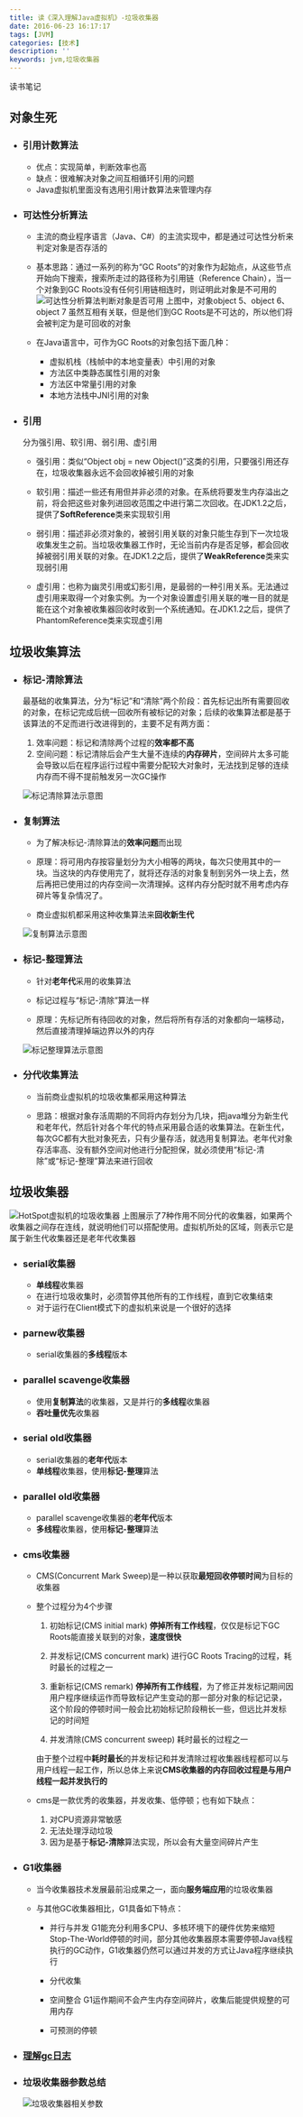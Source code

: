 ```yaml
---
title: 读《深入理解Java虚拟机》-垃圾收集器
date: 2016-06-23 16:17:17
tags: [JVM]
categories: [技术]
description: ''
keywords: jvm,垃圾收集器
---
```

读书笔记
<!--more-->
## 对象生死

* ### 引用计数算法
	* 优点：实现简单，判断效率也高
	* 缺点：很难解决对象之间互相循环引用的问题
	* Java虚拟机里面没有选用引用计数算法来管理内存

* ### 可达性分析算法
	* 主流的商业程序语言（Java、C#）的主流实现中，都是通过可达性分析来判定对象是否存活的
	
	* 基本思路：通过一系列的称为“GC Roots”的对象作为起始点，从这些节点开始向下搜索，搜索所走过的路径称为引用链（Reference Chain），当一个对象到GC Roots没有任何引用链相连时，则证明此对象是不可用的
	![可达性分析算法判断对象是否可用](http://7xqlat.com1.z0.glb.clouddn.com/可达性分析算法判断对象是否可用.png)
	上图中，对象object 5、object 6、object 7 虽然互相有关联，但是他们到GC Roots是不可达的，所以他们将会被判定为是可回收的对象
	
	* 在Java语言中，可作为GC Roots的对象包括下面几种：
		+ 虚拟机栈（栈帧中的本地变量表）中引用的对象
		+ 方法区中类静态属性引用的对象
		+ 方法区中常量引用的对象
		+ 本地方法栈中JNI引用的对象
	
* ### 引用
	分为强引用、软引用、弱引用、虚引用
	
	* 强引用：类似“Object obj = new Object()”这类的引用，只要强引用还存在，垃圾收集器永远不会回收掉被引用的对象

	* 软引用：描述一些还有用但并非必须的对象。在系统将要发生内存溢出之前，将会把这些对象列进回收范围之中进行第二次回收。在JDK1.2之后，提供了**SoftReference**类来实现软引用

	* 弱引用：描述非必须对象的，被弱引用关联的对象只能生存到下一次垃圾收集发生之前。当垃圾收集器工作时，无论当前内存是否足够，都会回收掉被弱引用关联的对象。在JDK1.2之后，提供了**WeakReference**类来实现弱引用

	* 虚引用：也称为幽灵引用或幻影引用，是最弱的一种引用关系。无法通过虚引用来取得一个对象实例。为一个对象设置虚引用关联的唯一目的就是能在这个对象被收集器回收时收到一个系统通知。在JDK1.2之后，提供了PhantomReference类来实现虚引用
	
	
	
## 垃圾收集算法

* ### 标记-清除算法
	最基础的收集算法，分为“标记”和“清除”两个阶段：首先标记出所有需要回收的对象，在标记完成后统一回收所有被标记的对象；后续的收集算法都是基于该算法的不足而进行改进得到的，主要不足有两方面：

	1. 效率问题：标记和清除两个过程的**效率都不高**
	1. 空间问题：标记清除后会产生大量不连续的**内存碎片**，空间碎片太多可能会导致以后在程序运行过程中需要分配较大对象时，无法找到足够的连续内存而不得不提前触发另一次GC操作
	
	![标记清除算法示意图](http://7xqlat.com1.z0.glb.clouddn.com/标记清除算法示意图.png)
	
	
* ### 复制算法
	* 为了解决标记-清除算法的**效率问题**而出现

	* 原理：将可用内存按容量划分为大小相等的两块，每次只使用其中的一块。当这块的内存使用完了，就将还存活的对象复制到另外一块上去，然后再把已使用过的内存空间一次清理掉。这样内存分配时就不用考虑内存碎片等复杂情况了。

	* 商业虚拟机都采用这种收集算法来**回收新生代**
	
	![复制算法示意图](http://7xqlat.com1.z0.glb.clouddn.com/复制算法示意图.png)

* ### 标记-整理算法
	* 针对**老年代**采用的收集算法

	* 标记过程与“标记-清除”算法一样

	* 原理：先标记所有待回收的对象，然后将所有存活的对象都向一端移动，然后直接清理掉端边界以外的内存
	
	![标记整理算法示意图](http://7xqlat.com1.z0.glb.clouddn.com/标记整理算法示意图.png)


* ### 分代收集算法
	* 当前商业虚拟机的垃圾收集都采用这种算法

	* 思路：根据对象存活周期的不同将内存划分为几块，把java堆分为新生代和老年代，然后针对各个年代的特点采用最合适的收集算法。在新生代，每次GC都有大批对象死去，只有少量存活，就选用复制算法。老年代对象存活率高、没有额外空间对他进行分配担保，就必须使用“标记-清除”或“标记-整理”算法来进行回收


## 垃圾收集器

![HotSpot虚拟机的垃圾收集器](http://7xqlat.com1.z0.glb.clouddn.com/HotSpot虚拟机的垃圾收集器.png)
上图展示了7种作用不同分代的收集器，如果两个收集器之间存在连线，就说明他们可以搭配使用。虚拟机所处的区域，则表示它是属于新生代收集器还是老年代收集器

* ### serial收集器
	* **单线程**收集器
	* 在进行垃圾收集时，必须暂停其他所有的工作线程，直到它收集结束
	* 对于运行在Client模式下的虚拟机来说是一个很好的选择

* ### parnew收集器
	* serial收集器的**多线程**版本


* ### parallel scavenge收集器
	* 使用**复制算法**的收集器，又是并行的**多线程**收集器
	* **吞吐量优先**收集器

	
* ### serial old收集器
	* serial收集器的**老年代**版本
	* **单线程**收集器，使用**标记-整理**算法


* ### parallel old收集器
	* parallel scavenge收集器的**老年代**版本
	* **多线程**收集器，使用**标记-整理**算法


* ### cms收集器
	* CMS(Concurrent Mark Sweep)是一种以获取**最短回收停顿时间**为目标的收集器
	
	* 整个过程分为4个步骤
		1. 初始标记(CMS initial mark)
			**停掉所有工作线程**，仅仅是标记下GC Roots能直接关联到的对象，**速度很快**
			
		1. 并发标记(CMS concurrent mark)
			进行GC Roots Tracing的过程，耗时最长的过程之一
			
		1. 重新标记(CMS remark)
			**停掉所有工作线程**，为了修正并发标记期间因用户程序继续运作而导致标记产生变动的那一部分对象的标记记录，这个阶段的停顿时间一般会比初始标记阶段稍长一些，但远比并发标记的时间短
						
		1. 并发清除(CMS concurrent sweep)
			耗时最长的过程之一
		
		由于整个过程中**耗时最长**的并发标记和并发清除过程收集器线程都可以与用户线程一起工作，所以总体上来说**CMS收集器的内存回收过程是与用户线程一起并发执行的**
	
	* cms是一款优秀的收集器，并发收集、低停顿；也有如下缺点：
		1. 对CPU资源非常敏感
		1. 无法处理浮动垃圾
		1. 因为是基于**标记-清除**算法实现，所以会有大量空间碎片产生
	
* ### G1收集器
	* 当今收集器技术发展最前沿成果之一，面向**服务端应用**的垃圾收集器
	* 与其他GC收集器相比，G1具备如下特点：
	
		+ 并行与并发
			G1能充分利用多CPU、多核环境下的硬件优势来缩短Stop-The-World停顿的时间，部分其他收集器原本需要停顿Java线程执行的GC动作，G1收集器仍然可以通过并发的方式让Java程序继续执行
			
		+ 分代收集
						
		+ 空间整合
			G1运作期间不会产生内存空间碎片，收集后能提供规整的可用内存
		
		+ 可预测的停顿
	
	
* ### [理解gc日志](http://www.linmuxi.com/2016/03/03/jvm-note-gclog/)

* ### 垃圾收集器参数总结
	![垃圾收集器相关参数](http://7xqlat.com1.z0.glb.clouddn.com/垃圾收集器相关参数.png)
